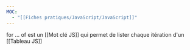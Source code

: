 ```yaml
---
MOC:
  - "[[Fiches pratiques/JavaScript/JavaScript]]"
---
```


for ... of est un [[Mot clé JS]] qui permet de lister chaque itération d'un [[Tableau JS]]
